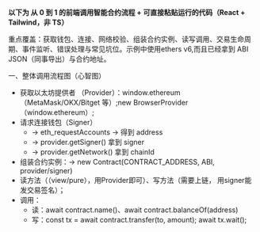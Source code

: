 **以下为 从 0 到 1 的前端调用智能合约流程 + 可直接粘贴运行的代码（React + Tailwind，非 TS）**

重点覆盖：获取钱包、连接、网络校验、组装合约实例、读写调用、交易生命周期、事件监听、错误处理与常见坑位。示例中使用ethers v6,而且已经拿到 ABI JSON（同事导出）与合约地址。

一、整体调用流程图（心智图）
- 获取以太坊提供者 （Provider）：window.ethereum（MetaMask/OKX/Bitget 等）;new BrowserProvider（window.ethereum）;
- 请求连接钱包（Signer）
   - → eth_requestAccounts → 得到 address
   - → provider.getSigner() 拿到 signer
   - → provider.getNetwork() 拿到 chainId
- 组装合约实例：→ new Contract(CONTRACT_ADDRESS, ABI, provider/signer)
- 读方法（（view/pure），用Provider即可）、写方法（需要上链， 用signer能发交易签名）；
- 调用：
   - 读：await contract.name()、await contract.balanceOf(address)
   - 写：const tx = await contract.transfer(to, amount); await tx.wait();
